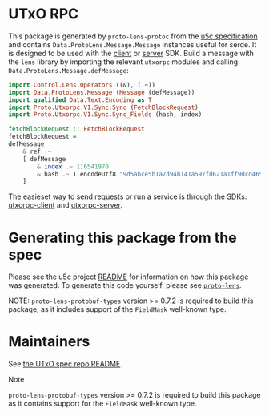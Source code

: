 # UTxO RPC

This package is generated by `proto-lens-protoc` from the [u5c specification](https://utxorpc.org) and contains `Data.ProtoLens.Message.Message` instances useful for serde. It is designed to be used with the [client](https://hackage.haskell.org/package/utxorpc-client) or [server](https://hackage.haskell.org/package/utxorpc-server) SDK. Build a message with the `lens` library by importing the relevant `utxorpc` modules and calling `Data.ProtoLens.Message.defMessage`:

```haskell
import Control.Lens.Operators ((&), (.~))
import Data.ProtoLens.Message (Message (defMessage))
import qualified Data.Text.Encoding as T
import Proto.Utxorpc.V1.Sync.Sync (FetchBlockRequest)
import Proto.Utxorpc.V1.Sync.Sync_Fields (hash, index)

fetchBlockRequest :: FetchBlockRequest
fetchBlockRequest =
defMessage
    & ref .~
    [ defMessage 
        & index .~ 116541970
        & hash .~ T.encodeUtf8 "9d5abce5b1a7d94b141a597fd621a1ff9dcd46579ff1939664364311cd1be338"
    ]
```

The easieset way to send requests or run a service is through the SDKs: [utxorpc-client](https://hackage.haskell.org/package/utxorpc-client) and [utxorpc-server](https://hackage.haskell.org/package/utxorpc-server).

# Generating this package from the spec
Please see the u5c project [README](https://github.com/utxorpc/spec#readme) for information on how this package was generated. To generate this code yourself, please see [`proto-lens`](https://github.com/google/proto-lens#readme).

NOTE: `proto-lens-protobuf-types` version >= 0.7.2 is required to build this package, as it includes support of the `FieldMask` well-known type.

# Maintainers
See [the UTxO spec repo README](https://github.com/utxorpc/spec#readme).

> [!NOTE]
> `proto-lens-protobuf-types` version >= 0.7.2 is required to build this package as it contains support for the `FieldMask` well-known type.